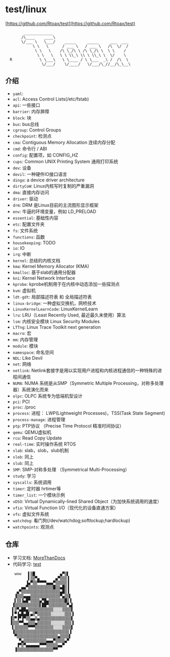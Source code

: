 # test/linux

[https://github.com/Rtoax/test](https://github.com/Rtoax/test)

```
        _____________
       /\____    ____\
       \/___ \   \___/    _____     _____     ___  ___
            \ \   \      / ___ \   / ___ \   /\  \/  /
             \ \   \    /\ \_/\ \ /\ \_/\ \  \ \    /
              \ \   \   \ \ \\_\ \\ \ \\_\ \  \/    \
  R            \ \___\   \ \____ / \ \___  _\ /  /\  \
                \/___/    \/____/   \/___/\_//__/\_\__\
```

## 介绍

* `yaml`: 
* `acl`: Access Control Lists(/etc/fstab)
* `api`: 一些接口
* `barrier`: 内存屏障
* `block`: 块
* `bus`: bus总线
* `cgroup`: Control Groups
* `checkpoint`: 检测点
* `cma`: Contiguous Memory Allocation 连续内存分配
* `cmd`: 命令行 / ABI
* `config`: 配置项，如 CONFIG_HZ
* `cups`: Common UNIX Printing System 通用打印系统
* `dev`: 设备
* `devil`: 一种硬件IO接口语言
* `dingo`: a device driver architecture
* `dirtyCoW`: Linux内核写时复制的严重漏洞
* `dma`: 直接内存访问
* `driver`: 驱动
* `drm`: DRM 是Linux目前的主流图形显示框架
* `env`: 牛逼的环境变量，例如 LD_PRELOAD
* `essential`: 基础性内容
* `etc`: 配置文件夹
* `fs`: 文件系统
* `functions`: 函数
* `housekeeping`: TODO
* `io`: IO
* `irq`: 中断
* `kernel`: 总结的内核文档
* `kma`: Kernel Memory Allocator (KMA)
* `kmalloc`: 基于slab的通用分配器
* `kni`: Kernel Network Interface
* `kprobe`: kprobe机制用于在内核中动态添加一些探测点
* `kvm`: 虚拟机
* `ldt-gdt`: 局部描述符表 和 全局描述符表
* `linux-bridge`: 一种虚拟交换机，网桥技术
* `LinuxKernelLearnCode`: LinuxKernelLearn
* `lru`: LRU（Least Recently Used, 最近最久未使用）算法
* `lsm`: 内核安全模块 Linux Security Modules
* `LTTng`: Linux Trace Toolkit next generation
* `macro`: 宏
* `mm`: 内存管理
* `module`: 模块
* `namespace`: 命名空间
* `NDL`: Like Devil
* `net`: 网络
* `netlink`: Netlink套接字是用以实现用户进程和内核进程通信的一种特殊的进程间通信
* `NUMA`: NUMA 系统是从SMP（Symmetric Multiple Processing，对称多处理器）系统演化而来
* `olpc`: OLPC 系统专为低端机型设计
* `pci`: PCI
* `proc`: /proc
* `process`: 进程： LWP(Lightweight Processes)，TSS(Task State Segment)
* `process-manage`: 进程管理
* `ptp`: PTP协议 （Precise Time Protocol 精准时间协议）
* `qemu`: QEMU虚拟机
* `rcu`: Read Copy Update
* `real-time`: 实时操作系统 RTOS
* `slab`: slab，slob，slub机制
* `slob`: 同上
* `slub`: 同上
* `SMP`: SMP-对称多处理 （Symmetrical Multi-Processing）
* `study`: 学习
* `syscalls`: 系统调用
* `timer`: 定时器 hrtimer等
* `timer_list`: 一个模块示例
* `vDSO`: Virtual Dynamically-lined Shared Object（为加快系统调用的速度）
* `vfio`: Virtual Function I/O（现代化的设备直通方案）
* `vfs`: 虚拟文件系统
* `watchdog`: 看门狗(/dev/watchdog;softlockup;hardlockup)
* `watchpoints`: 观测点




## 仓库

* 学习文档: [MoreThanDocs](https://github.com/Rtoax/MoreThanDocs)
* 代码学习: [test](https://github.com/Rtoax/test)


```
    wow   ▌▒█           ▄▀▒▌     
          ▌▒▒▀▄       ▄▀▒▒▒▐     
         ▐▄▀▒▒▀▀▀▀▄▄▄▀▒▒▒▒▒▐     
       ▄▄▀▒▒▒▒▒▒▒▒▒▒▒█▒▒▄█▒▐     
     ▄▀▒▒▒▒▒▒▒▒▒▒▒▒▒▒▒▒▒▄█▒▐ 
    ▐▒▒▒▄▄▄▒▒▒▒▒▒▒▒▒▒▒▒▒▀▄▒▒▌    
    ▌▒▒▐▄█▀▒▒▒▒▄▀█▄▒▒▒▒▒▒▒█▒▐    
   ▐▒▒▒▒▒▒▒▒▒▒▒▌██▀▒▒▒▒▒▒▒▒▀▄▌   
   ▌▒▀▄██▄▒▒▒▒▒▒▒▒▒▒▒░░░░▒▒▒▒▌   
   ▌▀▐▄█▄█▌▄▒▀▒▒▒▒▒▒░░░░░░▒▒▒▐   
  ▐▒▀▐▀▐▀▒▒▄▄▒▄▒▒▒▒▒▒▒▒▒▒▒▒▒▒▌  
  ▐▒▒▒▀▀▄▄▒▒▒▄▒▒▒▒▒▒░░░░░░▒▒▒▐   
   ▌▒▒▒▒▒▒▀▀▀▒▒▒▒▒▒▒▒░░░░▒▒▒▒▌   
   ▐▒▒▒▒▒▒▒▒▒▒▒▒▒▒▒▒▒▒▒▒▒▒▒▒▐    
    ▀▒▒▒▒▒▒▒▒▒▒▒▒▒▒▒▒▒▒▄▒▒▒▒▌    
      ▀▄▒▒▒▒▒▒▒▒▒▒▄▄▄▀▒▒▒▒▄▀     
     ▐▀▒▀▄▄▄▄▄▄▀▀▀▒▒▒▒▒▄▄▀       
    ▐▒▒▒▒▒▒▒▒▒▒▒▒▒▒▒▒▀▀         

```

